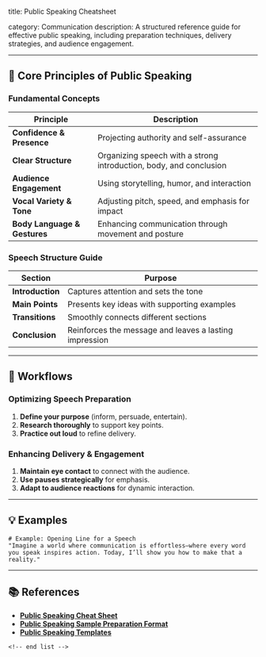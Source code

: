 title: Public Speaking Cheatsheet

category: Communication
description: A structured reference guide for effective public speaking, including preparation techniques, delivery strategies, and audience engagement.

---

## 🎤 **Core Principles of Public Speaking**

### **Fundamental Concepts**

| Principle                          | Description                                                        |
| ---------------------------------- | ------------------------------------------------------------------ |
| **Confidence & Presence**    | Projecting authority and self-assurance                            |
| **Clear Structure**          | Organizing speech with a strong introduction, body, and conclusion |
| **Audience Engagement**      | Using storytelling, humor, and interaction                         |
| **Vocal Variety & Tone**     | Adjusting pitch, speed, and emphasis for impact                    |
| **Body Language & Gestures** | Enhancing communication through movement and posture               |

### **Speech Structure Guide**

| Section                | Purpose                                                |
| ---------------------- | ------------------------------------------------------ |
| **Introduction** | Captures attention and sets the tone                   |
| **Main Points**  | Presents key ideas with supporting examples            |
| **Transitions**  | Smoothly connects different sections                   |
| **Conclusion**   | Reinforces the message and leaves a lasting impression |

---

## 🔄 **Workflows**

### **Optimizing Speech Preparation**

1. **Define your purpose** (inform, persuade, entertain).
2. **Research thoroughly** to support key points.
3. **Practice out loud** to refine delivery.

### **Enhancing Delivery & Engagement**

1. **Maintain eye contact** to connect with the audience.
2. **Use pauses strategically** for emphasis.
3. **Adapt to audience reactions** for dynamic interaction.

---

## 💡 **Examples**

```plaintext
# Example: Opening Line for a Speech
"Imagine a world where communication is effortless—where every word you speak inspires action. Today, I’ll show you how to make that a reality."  
```

---

## 📚 **References**

- **[Public Speaking Cheat Sheet](https://awesomeonstage.com/cheat-sheet/)**
- **[Public Speaking Sample Preparation Format](https://www.scribd.com/document/376098075/Public-Speaking-Sample-Preparation-Format)**
- **[Public Speaking Templates](https://www.thesuccessmanual.in/chapter/checklists-templates-for-public-speaking)**

```
<!-- end list -->
```
